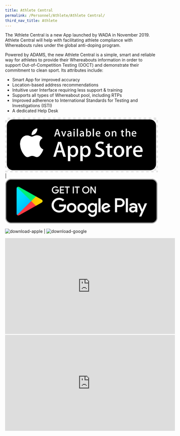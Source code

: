 ```yaml
---
title: Athlete Central
permalink: /Personnel/Athlete/Athlete Central/
third_nav_title: Athlete
---
```

The ‘Athlete Central is a new App launched by WADA in November 2019. Athlete Central will help with facilitating athlete compliance with Whereabouts rules under the global anti-doping program.

Powered by ADAMS, the new Athlete Central is a simple, smart and reliable way for athletes to provide their Whereabouts information in order to support Out-of-Competition Testing (OOCT) and demonstrate their commitment to clean sport. Its attributes include:

- Smart App for improved accuracy
- Location-based address recommendations
- Intuitive user Interface requiring less support & training
- Supports all types of Whereabout pool, including RTPs
- Improved adherence to International Standards for Testing and Investigations (ISTI)
- A dedicated Help Desk

[![App Store](/images/download-apple.png "WADA Athlete Central")](https://apps.apple.com/ch/app/athlete-central/id1438025634?l=en) | [![Google Play](/images/download-google.png "WADA Athlete Central")](https://play.google.com/store/apps/details?id=com.wada.athlete.central&hl=fr)

<img width="250" height="75" src="https://i.ibb.co/VDNGMRD/download-apple.png" alt="download-apple" border="0" /> | <img width="250" height="75" src="https://i.ibb.co/LZ7yJv7/download-google.png" alt="download-google" border="0">

<iframe width="560" height="315" src="https://www.youtube.com/embed/WLDH39zboRc" frameborder="0" allow="accelerometer; autoplay; encrypted-media; gyroscope; picture-in-picture" allowfullscreen></iframe>

<iframe width="560" height="315" src="https://www.youtube.com/embed/BkXi6J4FtIM" frameborder="0" allow="accelerometer; autoplay; encrypted-media; gyroscope; picture-in-picture" allowfullscreen></iframe>
